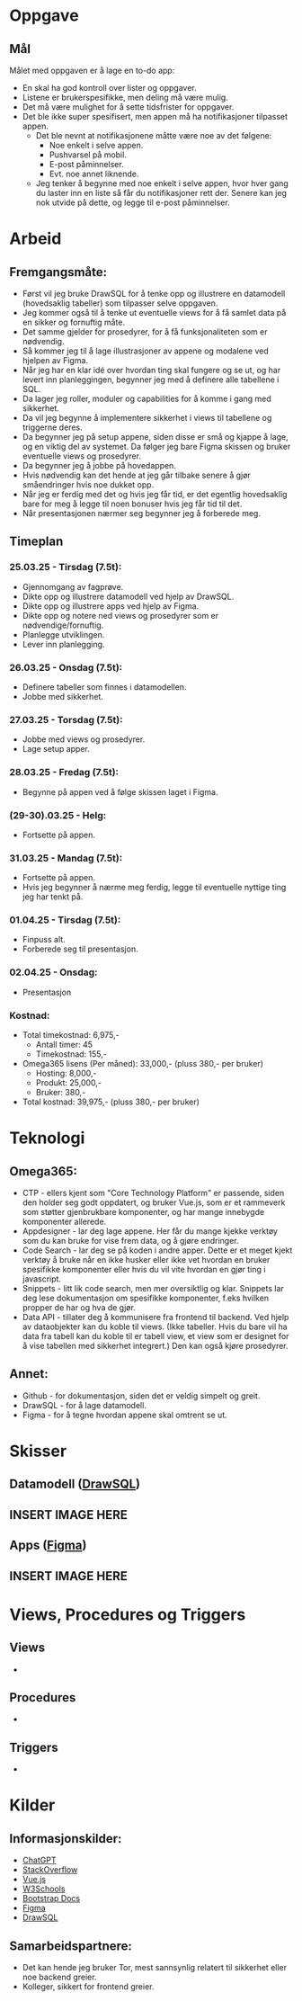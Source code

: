 # Oppgave
## Mål
Målet med oppgaven er å lage en to-do app:
- En skal ha god kontroll over lister og oppgaver.
- Listene er brukerspesifikke, men deling må være mulig.
- Det må være mulighet for å sette tidsfrister for oppgaver.
- Det ble ikke super spesifisert, men appen må ha notifikasjoner tilpasset appen.
  - Det ble nevnt at notifikasjonene måtte være noe av det følgene:
    - Noe enkelt i selve appen.
    - Pushvarsel på mobil.
    - E-post påminnelser.
    - Evt. noe annet liknende.
  - Jeg tenker å begynne med noe enkelt i selve appen, hvor hver gang du laster inn en liste så får du notifikasjoner rett der. Senere kan jeg nok utvide på dette, og legge til e-post påminnelser.

# Arbeid
## Fremgangsmåte:
- Først vil jeg bruke DrawSQL for å tenke opp og illustrere en datamodell (hovedsaklig tabeller) som tilpasser selve oppgaven.
- Jeg kommer også til å tenke ut eventuelle views for å få samlet data på en sikker og fornuftig måte.
- Det samme gjelder for prosedyrer, for å få funksjonaliteten som er nødvendig.
- Så kommer jeg til å lage illustrasjoner av appene og modalene ved hjelpen av Figma.
- Når jeg har en klar idé over hvordan ting skal fungere og se ut, og har levert inn planleggingen, begynner jeg med å definere alle tabellene i SQL.
- Da lager jeg roller, moduler og capabilities for å komme i gang med sikkerhet.
- Da vil jeg begynne å implementere sikkerhet i views til tabellene og triggerne deres.
- Da begynner jeg på setup appene, siden disse er små og kjappe å lage, og en viktig del av systemet. Da følger jeg bare Figma skissen og bruker eventuelle views og prosedyrer.
- Da begynner jeg å jobbe på hovedappen.
- Hvis nødvendig kan det hende at jeg går tilbake senere å gjør småendringer hvis noe dukket opp.
- Når jeg er ferdig med det og hvis jeg får tid, er det egentlig hovedsaklig bare for meg å legge til noen bonuser hvis jeg får tid til det.
- Når presentasjonen nærmer seg begynner jeg å forberede meg.
## Timeplan
### 25.03.25 - Tirsdag (7.5t):
- Gjennomgang av fagprøve.
- Dikte opp og illustrere datamodell ved hjelp av DrawSQL.
- Dikte opp og illustrere apps ved hjelp av Figma.
- Dikte opp og notere ned views og prosedyrer som er nødvendige/fornuftig.
- Planlegge utviklingen.
- Lever inn planlegging.
### 26.03.25 - Onsdag (7.5t):
- Definere tabeller som finnes i datamodellen.
- Jobbe med sikkerhet.
### 27.03.25 - Torsdag (7.5t):
- Jobbe med views og prosedyrer.
- Lage setup apper.
### 28.03.25 - Fredag (7.5t):
- Begynne på appen ved å følge skissen laget i Figma.
### (29-30).03.25 - Helg:
- Fortsette på appen.
### 31.03.25 - Mandag (7.5t):
- Fortsette på appen.
- Hvis jeg begynner å nærme meg ferdig, legge til eventuelle nyttige ting jeg har tenkt på.
### 01.04.25 - Tirsdag (7.5t):
- Finpuss alt.
- Forberede seg til presentasjon.
### 02.04.25 - Onsdag:
- Presentasjon
### Kostnad:
- Total timekostnad: 6,975,-
  - Antall timer: 45
  - Timekostnad: 155,-
- Omega365 lisens (Per måned): 33,000,- (pluss 380,- per bruker)
  - Hosting: 8,000,-
  - Produkt: 25,000,-
  - Bruker: 380,-
- Total kostnad: 39,975,- (pluss 380,- per bruker)

# Teknologi
## Omega365:
- CTP - ellers kjent som "Core Technology Platform" er passende, siden den holder seg godt oppdatert, og bruker Vue.js, som er et rammeverk som støtter gjenbrukbare komponenter, og har mange innebygde komponenter allerede.
- Appdesigner - lar deg lage appene. Her får du mange kjekke verktøy som du kan bruke for vise frem data, og å gjøre endringer.
- Code Search - lar deg se på koden i andre apper. Dette er et meget kjekt verktøy å bruke når en ikke husker eller ikke vet hvordan en bruker spesifikke komponenter eller hvis du vil vite hvordan en gjør ting i javascript.
- Snippets - litt lik code search, men mer oversiktlig og klar. Snippets lar deg lese dokumentasjon om spesifikke komponenter, f.eks hvilken propper de har og hva de gjør.
- Data API - tillater deg å kommunisere fra frontend til backend. Ved hjelp av dataobjekter kan du koble til views. (Ikke tabeller. Hvis du bare vil ha data fra tabell kan du koble til er tabell view, et view som er designet for å vise tabellen med sikkerhet integrert.) Den kan også kjøre prosedyrer.
## Annet:
- Github - for dokumentasjon, siden det er veldig simpelt og greit.
- DrawSQL - for å lage datamodell.
- Figma - for å tegne hvordan appene skal omtrent se ut.

# Skisser
## Datamodell ([DrawSQL](https://drawsql.app/teams/omega365-1/diagrams/todo-list-planning))
INSERT IMAGE HERE
- 
## Apps ([Figma](https://www.figma.com/design/BQHHv4M9cZVGv5ZdFa2Ivm/ToDo-List---Planning?node-id=0-1&t=57C8mcIJcz8sNIPC-1))
INSERT IMAGE HERE
- 

# Views, Procedures og Triggers
## Views
- 
## Procedures
- 
## Triggers
- 

# Kilder
## Informasjonskilder:
- [ChatGPT](https://chatgpt.com/)
- [StackOverflow](https://stackoverflow.com/)
- [Vue.js](https://vuejs.org/)
- [W3Schools](https://www.w3schools.com/)
- [Bootstrap Docs](https://getbootstrap.com/docs/5.3/getting-started/introduction/)
- [Figma](https://www.figma.com/)
- [DrawSQL](https://drawsql.app/)
## Samarbeidspartnere:
- Det kan hende jeg bruker Tor, mest sannsynlig relatert til sikkerhet eller noe backend greier.
- Kolleger, sikkert for frontend greier.

